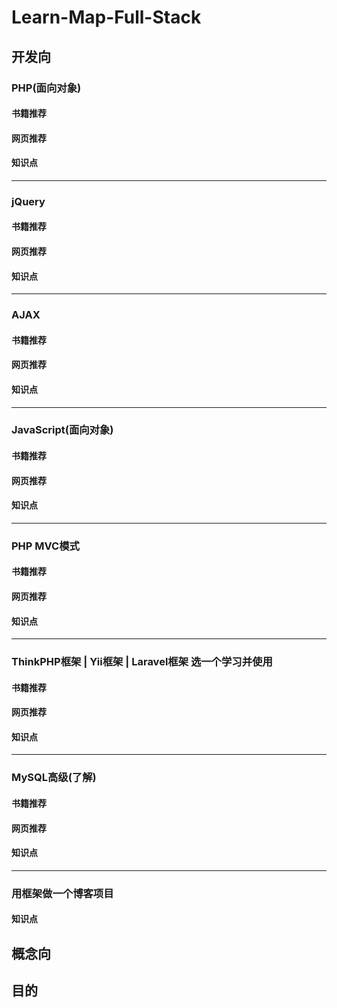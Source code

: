 # Learn-Map-Full-Stack


## 开发向
### PHP(面向对象)
#### 书籍推荐
#### 网页推荐
#### 知识点

---
### jQuery
#### 书籍推荐
#### 网页推荐
#### 知识点

---
### AJAX
#### 书籍推荐
#### 网页推荐
#### 知识点

---
### JavaScript(面向对象)
#### 书籍推荐
#### 网页推荐
#### 知识点

---
### PHP MVC模式
#### 书籍推荐
#### 网页推荐
#### 知识点

---
### ThinkPHP框架 | Yii框架 | Laravel框架 选一个学习并使用
#### 书籍推荐
#### 网页推荐
#### 知识点

---
### MySQL高级(了解)
#### 书籍推荐
#### 网页推荐
#### 知识点

---
### 用框架做一个博客项目
#### 知识点


## 概念向

## 目的